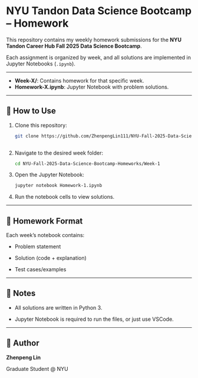 # NYU Tandon Data Science Bootcamp – Homework

This repository contains my weekly homework submissions for the **NYU Tandon Career Hub Fall 2025 Data Science Bootcamp**.  

Each assignment is organized by week, and all solutions are implemented in Jupyter Notebooks (`.ipynb`).

---

- **Week-X/**: Contains homework for that specific week.  
- **Homework-X.ipynb**: Jupyter Notebook with problem solutions.  

---

## 🚀 How to Use

1. Clone this repository:
   ```bash
   git clone https://github.com/ZhenpengLin111/NYU-Fall-2025-Data-Science-Bootcamp-Homeworks.git
  
2. Navigate to the desired week folder:
   ```bash
   cd NYU-Fall-2025-Data-Science-Bootcamp-Homeworks/Week-1

3. Open the Jupyter Notebook:
   ```bash
   jupyter notebook Homework-1.ipynb

4. Run the notebook cells to view solutions.

---

## 📝 Homework Format

Each week’s notebook contains:

- Problem statement

- Solution (code + explanation)

- Test cases/examples

---

## 📌 Notes

- All solutions are written in Python 3.

- Jupyter Notebook is required to run the files, or just use VSCode.

---

## 👤 Author

**Zhenpeng Lin**

Graduate Student @ NYU
